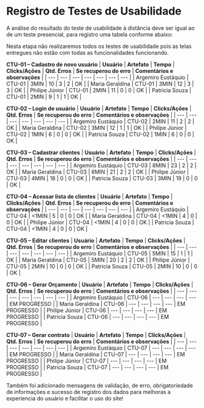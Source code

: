 # Registro de Testes de Usabilidade

A análise do resultado do teste de usabilidade à distância deve ser igual ao de um teste presencial, para registro uma tabela conforme abaixo:

Nesta etapa não realizaremos todos os testes de usabilidade pois as telas entregues não estão com todas as funcionalidades funcionando.

**CTU-01 – Cadastro de novo usuário**
| **Usuário** 	| **Artefato** 	| **Tempo** | **Clicks/Ações** | **Qtd. Erros** | **Se recuperou do erro** | **Comentários e observações** |
| --- 	| --- 	| --- | ---  | --- | --- | --- |
| Argemiro Eustáquio	| CTU-01 	| 3MIN | 10 | 3 | 2 | OK |
| Maria Geraldina     | CTU-01 	| 3MIN | 12 | 3 | 3 | OK |
| Philipe Júnior     	| CTU-01	| 2MIN | 11 | 0 | 0 | OK |
| Patricia Souza     	| CTU-01 	| 2MIN | 9  | 1 | 1 | OK |


**CTU-02 – Login de usuário**
| **Usuário** 	| **Artefato** 	| **Tempo** | **Clicks/Ações** | **Qtd. Erros** | **Se recuperou do erro** | **Comentários e observações** |
| --- 	| --- 	| --- | ---  | --- | --- | --- |
| Argemiro Eustáquio	| CTU-02 	| 2MIN | 11 | 2 | 2 | OK |
| Maria Geraldina     | CTU-02 	| 3MIN | 12 | 1 | 1 | OK |
| Philipe Júnior	    | CTU-02	| 1MIN | 6 | 0  | 0 | OK |
| Patricia Souza	    | CTU-02 	| 1MIN | 6 | 0  | 0 | OK |


**CTU-03 – Cadastrar clientes**
| **Usuário** 	| **Artefato** 	| **Tempo** | **Clicks/Ações** | **Qtd. Erros** | **Se recuperou do erro** | **Comentários e observações** |
| --- 	| --- 	| --- | ---  | --- | --- | --- |
| Argemiro Eustáquio	| CTU-03 	| 8MIN | 23 | 2 | 2 | OK |
| Maria Geraldina     | CTU-03 	| 6MIN | 21 | 2 | 2 | OK |
| Philipe Júnior     	| CTU-03	| 4MIN | 18 | 0 | 0 | OK |
| Patricia Souza    	| CTU-03 	| 3MIN | 19 | 0 | 0 | OK |


**CTU-04 – Acessar lista de clientes**
| **Usuário** 	| **Artefato** 	| **Tempo** | **Clicks/Ações** | **Qtd. Erros** | **Se recuperou do erro** | **Comentários e observações** |
| --- 	| --- 	| --- | ---  | --- | --- | --- |
| Argemiro Eustáquio	| CTU-04 	| <1MIN | 5 | 0 | 0 | OK |
| Maria Geraldina     | CTU-04 	| <1MIN | 4 | 0 | 0 | OK |
| Philipe Júnior	    | CTU-04	| <1MIN | 4 | 0 | 0 | OK |
| Patricia Souza	    | CTU-04 	| <1MIN | 4 | 0 | 0 | OK |


**CTU-05 – Editar clientes**
| **Usuário** 	| **Artefato** 	| **Tempo** | **Clicks/Ações** | **Qtd. Erros** | **Se recuperou do erro** | **Comentários e observações** |
| --- 	| --- 	| --- | ---  | --- | --- | --- |
| Argemiro Eustáquio	| CTU-05 	| 5MIN | 15 | 1 | 1 | OK |
| Maria Geraldina     | CTU-05 	| 5MIN | 20 | 2 | 2 | OK |
| Philipe Júnior	    | CTU-05	| 2MIN | 10 | 0 | 0 | OK |
| Patricia Souza	    | CTU-05 	| 2MIN | 10 | 0 | 0 | OK |



**CTU-06 – Gerar Orçamento**
| **Usuário** 	| **Artefato** 	| **Tempo** | **Clicks/Ações** | **Qtd. Erros** | **Se recuperou do erro** | **Comentários e observações** |
| --- 	| --- 	| --- | ---  | --- | --- | --- |
| Argemiro Eustáquio	| CTU-06 	| --- | --- | --- | --- | EM PROGRESSO |
| Maria Geraldina     | CTU-06 	| --- | --- | --- | --- | EM PROGRESSO |
| Philipe Júnior	    | CTU-06	| --- | --- | --- | --- | EM PROGRESSO |
| Patricia Souza	    | CTU-06 	| --- | --- | --- | --- | EM PROGRESSO |


**CTU-07 – Gerar contrato**
| **Usuário** 	| **Artefato** 	| **Tempo** | **Clicks/Ações** | **Qtd. Erros** | **Se recuperou do erro** | **Comentários e observações** |
| --- 	| --- 	| --- | ---  | --- | --- | --- |
| Argemiro Eustáquio	| CTU-07	| --- | --- | --- | --- | EM PROGRESSO |
| Maria Geraldina     | CTU-07 	| --- | --- | --- | --- | EM PROGRESSO |
| Philipe Júnior    	| CTU-07	| --- | --- | --- | --- | EM PROGRESSO |
| Patricia Souza    	| CTU-07 	| --- | --- | --- | --- | EM PROGRESSO |

Também foi adicionado mensagens de validação, de erro, obrigatoriedade de informações e sucesso de registro dos dados para melhoras a experiencia do usuário e facilitar o uso do site! 


